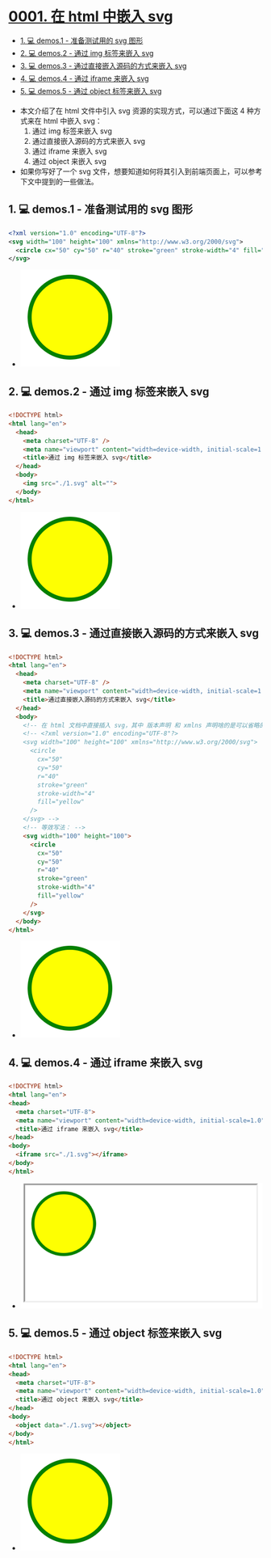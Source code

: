 # [0001. 在 html 中嵌入 svg](https://github.com/Tdahuyou/TNotes.svg/tree/main/notes/0001.%20%E5%9C%A8%20html%20%E4%B8%AD%E5%B5%8C%E5%85%A5%20svg)

<!-- region:toc -->

- [1. 💻 demos.1 - 准备测试用的 svg 图形](#1--demos1---准备测试用的-svg-图形)
- [2. 💻 demos.2 - 通过 img 标签来嵌入 svg](#2--demos2---通过-img-标签来嵌入-svg)
- [3. 💻 demos.3 - 通过直接嵌入源码的方式来嵌入 svg](#3--demos3---通过直接嵌入源码的方式来嵌入-svg)
- [4. 💻 demos.4 - 通过 iframe 来嵌入 svg](#4--demos4---通过-iframe-来嵌入-svg)
- [5. 💻 demos.5 - 通过 object 标签来嵌入 svg](#5--demos5---通过-object-标签来嵌入-svg)

<!-- endregion:toc -->
- 本文介绍了在 html 文件中引入 svg 资源的实现方式，可以通过下面这 4 种方式来在 html 中嵌入 svg：
  1. 通过 img 标签来嵌入 svg
  2. 通过直接嵌入源码的方式来嵌入 svg
  3. 通过 iframe 来嵌入 svg
  4. 通过 object 来嵌入 svg
- 如果你写好了一个 svg 文件，想要知道如何将其引入到前端页面上，可以参考下文中提到的一些做法。

## 1. 💻 demos.1 - 准备测试用的 svg 图形

```xml
<?xml version="1.0" encoding="UTF-8"?>
<svg width="100" height="100" xmlns="http://www.w3.org/2000/svg">
  <circle cx="50" cy="50" r="40" stroke="green" stroke-width="4" fill="yellow" />
</svg>
```

- ![](assets/2024-12-09-15-27-21.png)

## 2. 💻 demos.2 - 通过 img 标签来嵌入 svg

```html
<!DOCTYPE html>
<html lang="en">
  <head>
    <meta charset="UTF-8" />
    <meta name="viewport" content="width=device-width, initial-scale=1.0" />
    <title>通过 img 标签来嵌入 svg</title>
  </head>
  <body>
    <img src="./1.svg" alt="">
  </body>
</html>
```

- ![](assets/2024-12-09-15-27-21.png)

## 3. 💻 demos.3 - 通过直接嵌入源码的方式来嵌入 svg

```html
<!DOCTYPE html>
<html lang="en">
  <head>
    <meta charset="UTF-8" />
    <meta name="viewport" content="width=device-width, initial-scale=1.0" />
    <title>通过直接嵌入源码的方式来嵌入 svg</title>
  </head>
  <body>
    <!-- 在 html 文档中直接插入 svg，其中 版本声明 和 xmlns 声明啥的是可以省略的 -->
    <!-- <?xml version="1.0" encoding="UTF-8"?>
    <svg width="100" height="100" xmlns="http://www.w3.org/2000/svg">
      <circle
        cx="50"
        cy="50"
        r="40"
        stroke="green"
        stroke-width="4"
        fill="yellow"
      />
    </svg> -->
    <!-- 等效写法： -->
    <svg width="100" height="100">
      <circle
        cx="50"
        cy="50"
        r="40"
        stroke="green"
        stroke-width="4"
        fill="yellow"
      />
    </svg>
  </body>
</html>
```

- ![](assets/2024-12-09-15-27-21.png)


## 4. 💻 demos.4 - 通过 iframe 来嵌入 svg

```html
<!DOCTYPE html>
<html lang="en">
<head>
  <meta charset="UTF-8">
  <meta name="viewport" content="width=device-width, initial-scale=1.0">
  <title>通过 iframe 来嵌入 svg</title>
</head>
<body>
  <iframe src="./1.svg"></iframe>
</body>
</html>
```

- ![](assets/2024-12-09-15-34-41.png)


## 5. 💻 demos.5 - 通过 object 标签来嵌入 svg

```html
<!DOCTYPE html>
<html lang="en">
<head>
  <meta charset="UTF-8">
  <meta name="viewport" content="width=device-width, initial-scale=1.0">
  <title>通过 object 来嵌入 svg</title>
</head>
<body>
  <object data="./1.svg"></object>
</body>
</html>
```

- ![](assets/2024-12-09-15-27-21.png)
